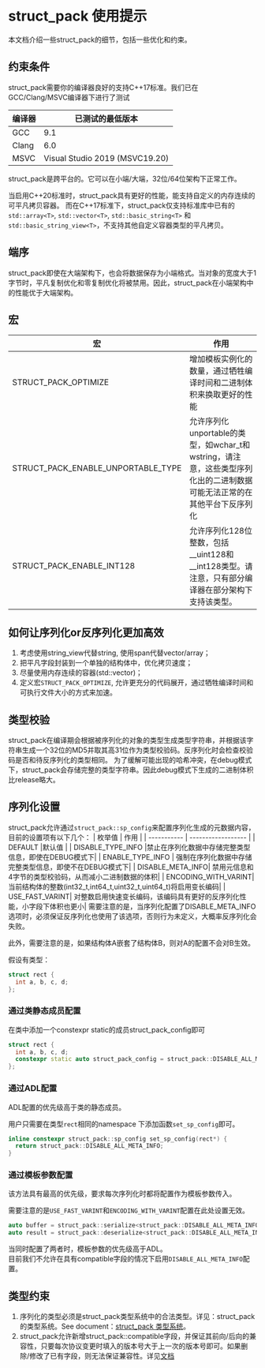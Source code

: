 # struct_pack 使用提示
本文档介绍一些struct_pack的细节，包括一些优化和约束。
## 约束条件

struct_pack需要你的编译器良好的支持C++17标准。我们已在GCC/Clang/MSVC编译器下进行了测试

| 编译器      | 已测试的最低版本    | 
| ----------- | ------------------   |
| GCC         | 9.1                               |
| Clang       | 6.0                               |
| MSVC        | Visual Studio 2019 (MSVC19.20)    |

struct_pack是跨平台的。它可以在小端/大端，32位/64位架构下正常工作。

当启用C++20标准时，struct_pack具有更好的性能，能支持自定义的内存连续的可平凡拷贝容器。
而在C++17标准下，struct_pack仅支持标准库中已有的`std::array<T>`, `std::vector<T>`, `std::basic_string<T>` 和 `std::basic_string_view<T>`，不支持其他自定义容器类型的平凡拷贝。

## 端序

struct_pack即使在大端架构下，也会将数据保存为小端格式。当对象的宽度大于1字节时，平凡复制优化和零复制优化将被禁用。因此，struct_pack在小端架构中的性能优于大端架构。

## 宏
| 宏      | 作用 |
| ----------- | ------------------ |
| STRUCT_PACK_OPTIMIZE               |增加模板实例化的数量，通过牺牲编译时间和二进制体积来换取更好的性能    |
|STRUCT_PACK_ENABLE_UNPORTABLE_TYPE |允许序列化unportable的类型，如wchar_t和wstring，请注意，这些类型序列化出的二进制数据可能无法正常的在其他平台下反序列化|
| STRUCT_PACK_ENABLE_INT128 | 允许序列化128位整数，包括__uint128和__int128类型。请注意，只有部分编译器在部分架构下支持该类型。
## 如何让序列化or反序列化更加高效
1. 考虑使用string_view代替string, 使用span代替vector/array；
2. 把平凡字段封装到一个单独的结构体中，优化拷贝速度；
3. 尽量使用内存连续的容器(std::vector)；
4. 定义宏`STRUCT_PACK_OPTIMIZE`, 允许更充分的代码展开，通过牺牲编译时间和可执行文件大小的方式来加速。
##  类型校验
struct_pack在编译期会根据被序列化的对象的类型生成类型字符串，并根据该字符串生成一个32位的MD5并取其高31位作为类型校验码。反序列化时会检查校验码是否和待反序列化的类型相同。
为了缓解可能出现的哈希冲突，在debug模式下，struct_pack会存储完整的类型字符串。因此debug模式下生成的二进制体积比release略大。
##  序列化设置
struct_pack允许通过`struct_pack::sp_config`来配置序列化生成的元数据内容，目前的设置项有以下几个：
| 枚举值      | 作用 |
| ----------- | ------------------ |
| DEFAULT               |默认值          |
| DISABLE_TYPE_INFO  |禁止在序列化数据中存储完整类型信息，即使在DEBUG模式下|
| ENABLE_TYPE_INFO | 强制在序列化数据中存储完整类型信息，即使不在DEBUG模式下|
| DISABLE_META_INFO| 禁用元信息和4字节的类型校验码，从而减小二进制数据的体积|
| ENCODING_WITH_VARINT| 当前结构体的整数(int32_t,int64_t,uint32_t,uint64_t)将启用变长编码|
| USE_FAST_VARINT| 对整数启用快速变长编码，该编码具有更好的反序列化性能，小字段下体积也更小|
需要注意的是，当序列化配置了DISABLE_META_INFO选项时，必须保证反序列化也使用了该选项，否则行为未定义，大概率反序列化会失败。

此外，需要注意的是，如果结构体A嵌套了结构体B，则对A的配置不会对B生效。

假设有类型：
```cpp
struct rect {
  int a, b, c, d;
};
```

### 通过类静态成员配置

在类中添加一个constexpr static的成员struct_pack_config即可

```cpp
struct rect {
  int a, b, c, d;
  constexpr static auto struct_pack_config = struct_pack::DISABLE_ALL_META_INFO;
};
```

### 通过ADL配置

ADL配置的优先级高于类的静态成员。

用户只需要在类型`rect`相同的namespace 下添加函数`set_sp_config`即可。

```cpp
inline constexpr struct_pack::sp_config set_sp_config(rect*) {
  return struct_pack::DISABLE_ALL_META_INFO;
}
```

### 通过模板参数配置

该方法具有最高的优先级，要求每次序列化时都将配置作为模板参数传入。

需要注意的是`USE_FAST_VARINT`和`ENCODING_WITH_VARINT`配置在此处设置无效。

```cpp
auto buffer = struct_pack::serialize<struct_pack::DISABLE_ALL_META_INFO>(rect{});
auto result = struct_pack::deserialize<struct_pack::DISABLE_ALL_META_INFO,rect>(buffer);
```

当同时配置了两者时，模板参数的优先级高于ADL。      
目前我们不允许在具有compatible字段的情况下启用`DISABLE_ALL_META_INFO`配置。

##  类型约束

1. 序列化的类型必须是struct_pack类型系统中的合法类型。详见：struct_pack的类型系统。See document：[struct_pack 类型系统](https://alibaba.github.io/yalantinglibs/zh/struct_pack/struct_pack_type_system.html)。
2. struct_pack允许新增struct_pack::compatible字段，并保证其前向/后向的兼容性，只要每次协议变更时填入的版本号大于上一次的版本号即可。如果删除/修改了已有字段，则无法保证兼容性。详见[文档](https://alibaba.github.io/yalantinglibs/zh/struct_pack/struct_pack_type_system.html#%E5%85%BC%E5%AE%B9%E7%B1%BB%E5%9E%8B)

